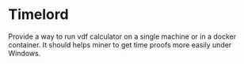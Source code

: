 # Timelord

Provide a way to run vdf calculator on a single machine or in a docker container. It should helps miner to get time proofs more easily under Windows.
